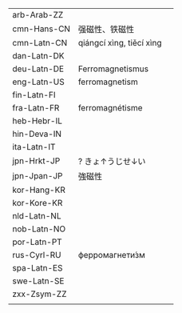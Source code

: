 | | | |
|-|-|-|
| arb-Arab-ZZ |  |  |
| cmn-Hans-CN | 强磁性、铁磁性 |  |
| cmn-Latn-CN | qiángcí xìng, tiěcí xìng |  |
| dan-Latn-DK |  |  |
| deu-Latn-DE | Ferromagnetismus |  |
| eng-Latn-US | ferromagnetism |  |
| fin-Latn-FI |  |  |
| fra-Latn-FR | ferromagnétisme |  |
| heb-Hebr-IL |  |  |
| hin-Deva-IN |  |  |
| ita-Latn-IT |  |  |
| jpn-Hrkt-JP | ? きょ↑うじせ↓い |  |
| jpn-Jpan-JP | 強磁性 |  |
| kor-Hang-KR |  |  |
| kor-Kore-KR |  |  |
| nld-Latn-NL |  |  |
| nob-Latn-NO |  |  |
| por-Latn-PT |  |  |
| rus-Cyrl-RU | ферромагнети́зм |  |
| spa-Latn-ES |  |  |
| swe-Latn-SE |  |  |
| zxx-Zsym-ZZ |  |  |
|  |  |  |
